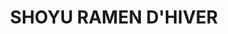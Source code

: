 ---
title: SHOYU RAMEN D'HIVER
draft: false
layout: recettes
type: plat
categories:
  - Soupe
auteur: Auré
regime:
  - vegan
region: Japon
saison: null
cuisson: Oui
temperature: Chaud
plate: 50
quantite_desc: pour gros bols de 18cm
check: Oui
checkAlwaysOk: true
ingredients:
  epices:
    - title: Miso blanc
      quantite: 300
      unit: grammes
    - title: Algue nori séchée
      quantite: 22
      unit: grammes
      commentaire: coupées en languettes 16/feuilles
    - title: Sauce soja
      quantite: 75
      unit: ml
      commentaire: Oeufs mollets Ajitama
    - title: Sel
      quantite: 10
      unit: grammes
      commentaire: Taré
    - title: Vinaigre de riz
      quantite: 200
      unit: ml
      commentaire: Taré
    - title: Sauce soja
      quantite: 1.5
      unit: litre
      commentaire: Taré
    - title: Algue kombu séchée
      quantite: 15
      unit: grammes
      commentaire: Taré
    - title: Algue kombu séchée
      quantite: 15
      unit: grammes
      commentaire: Dashi
  autres:
    - title: Eau
      quantite: 1.5
      unit: litre
      commentaire: Oeufs mollets Ajitama
    - title: Eau
      quantite: 35
      unit: litre
      commentaire: Dashi
  legumes:
    - title: Zestes de citron séchés
      quantite: 5
      unit: grammes
      commentaire: ou Yuzu. Mixé très fin
    - title: Cébette - Ciboule - Cive - Oignon vert
      quantite: 750
      unit: grammes
    - title: Ail
      quantite: 30
      unit: gousse·s
      commentaire: Bouillon final
    - title: Gingembre bio
      quantite: 300
      unit: grammes
      commentaire: Bouillon final
    - title: Champignons
      quantite: 1
      unit: Kg
      commentaire: Bouillon final
    - title: Poireau
      quantite: 3
      unit: Kg
      commentaire: Bouillon final
    - title: Oignon
      quantite: 3
      unit: Kg
      commentaire: Bouillon final
    - title: Champignon shiitake séché
      quantite: 125
      unit: grammes
      commentaire: Taré
    - title: Ail
      quantite: 10
      unit: gousse·s
      commentaire: Taré
    - title: Gingembre bio
      quantite: 120
      unit: grammes
      commentaire: Taré
    - title: Champignon shiitake séché
      quantite: 250
      unit: grammes
      commentaire: Dashi
  sucres:
    - title: sucre blanc
      quantite: 250
      unit: grammes
      commentaire: Oeufs mollets Ajitama
    - title: sucre blanc
      quantite: 100
      unit: grammes
      commentaire: Taré
  lof:
    - title: huile de sésame
      quantite: 50
      unit: ml
      commentaire: 1 c.à.c par personne
    - title: Oeuf
      quantite: 54
      unit: unité
      commentaire: Oeufs mollets Ajitama
  sec:
    - title: Nouilles de riz
      quantite: 1.5
      unit: Kg
      commentaire: Version sans gluten
    - title: Nouilles de blé ondulées Ramen
      quantite: 3.25
      unit: Kg
      commentaire: env. 170gr de nouilles cuites par personne
preparation: >-
  **Le BOUILLON FINAL :**


  Émincer les oignons, les faire revenir, déglacer à la sauce soja sans gluten puis légèrement caraméliser avec du sucre.


  Ajouter les champignons coupés en lamelles, puis l’ail et le gingembre hachés + ceux des taré et dashi.


   Verser tout le dashi préparé la veille et le faire chauffer à feu **très** doux. Avant l’ébullition (vers 80°C)


  Ajouter les poireaux (blancs et verts) éffilés finement dans la longueur, comme des tagliatelles.


  Une fois cuits, retirer tous les légumes du bouillon. Réserver.


  Laisser cuire à feu doux encore 1 à 2h à découvert.


  ENFIN seulement ajouter le taré.



  **NOUILLES :**


  Cuire les nouilles selon instructions. A la sortie de cuisson, les rincer à l'eau afin qu'elles collent moins.



  **MONTAGE D'UN BOL :**


  Déposer les nouilles dans le bol et les mélanger dans le bouillon + la cuillère d’huile aromatique,


  les relever et les replacer au centre du bouillon.


  Déposer les accompagnements, racler une cuillère de miso sur le bord du bol !!! YUMMI YUMMI !!
preparation24h: >-
  **LE DASHI :**



  *Le dashi est un bouillon japonais qui est la base de nombreux plats et est
   indispensable pour donner à vos plats ce goût japonais authentique.*

  Dans un récipient avec couvercle, mélanger dans l’eau froide les shitaké
   et le kombu. Laisser reposer au moins 4h, de préférence 12 à 24h.

  Il sera ensuite ajouté au bouillon.


  Récupérer les shiitakés et les trancher assez finement.




  **LE TARE (sauce) :**


  Couper des tranches de gingembre (ce n’est pas nécessaire de le peler 

  s'il est bio). Dans une casserole, ajouter tous les ingrédients du taré 

  et mélanger.


  Faire chauffer à feu très doux (le minimum), dès l’apparition des premières petite bulles signe d’un début d’ébullition.


   Laisser mariner à température ambiante jusqu’au lendemain.


  Récupérer gingembre, ail et shiitakés et les émincer finement



  **OEUF AJITAMA :**


  Mélanger l’eau, la sauce soja sans gluten et le sucre.


  Faire bouillir quelques secondes et bien mélanger.


  (Si l'on souhaite, ajouter 1-2 cs de katsuobushi puis retirer du feux et laisser redescendre à température ambiante.)


  Faire bouillir une casserole d’eau avec quelques cuillères à soupe de 

  vinaigre. Ajouter les œufs (qui sortent du frigo) et les cuire 6 minutes
   30 secondes.

  Tremper les œufs dans un bol d’eau glacée pour stopper la cuisson. Les laisser bien bien refroidir puis les peler.


  Dans des sacs congélation verser la marinade et y déposer les œufs. 

  Laisser mariner 12 à 24 h en retournant les sachets délicatement de 

  temps en temps.
astuces:
  - astuce: A la place de la Sauce Soja, on peut remplacerr par de la Sauce Tamari
      pour les histoires de gluten. A la place du Mirin, j'ai proposé  du
      Vinaigre de Riz + Sucre dans le Taré pour les histoires d'alcool.
publishDate: 2025-05-04T17:10:00.000Z
uuid: bizthf3y
titleslug: shoyu-ramen-dhiver_bizthf3y
---